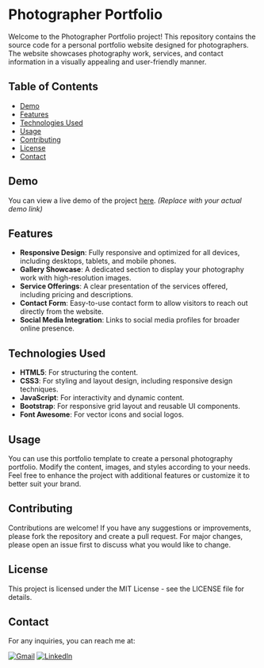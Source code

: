 # Photographer Portfolio

Welcome to the Photographer Portfolio project! This repository contains the source code for a personal portfolio website designed for photographers. The website showcases photography work, services, and contact information in a visually appealing and user-friendly manner.

## Table of Contents

- [Demo](#demo)
- [Features](#features)
- [Technologies Used](#technologies-used)
- [Usage](#usage)
- [Contributing](#contributing)
- [License](#license)
- [Contact](#contact)

## Demo

You can view a live demo of the project [here](https://rgcreation.netlify.app/). *(Replace with your actual demo link)*

## Features

- **Responsive Design**: Fully responsive and optimized for all devices, including desktops, tablets, and mobile phones.
- **Gallery Showcase**: A dedicated section to display your photography work with high-resolution images.
- **Service Offerings**: A clear presentation of the services offered, including pricing and descriptions.
- **Contact Form**: Easy-to-use contact form to allow visitors to reach out directly from the website.
- **Social Media Integration**: Links to social media profiles for broader online presence.

## Technologies Used

- **HTML5**: For structuring the content.
- **CSS3**: For styling and layout design, including responsive design techniques.
- **JavaScript**: For interactivity and dynamic content.
- **Bootstrap**: For responsive grid layout and reusable UI components.
- **Font Awesome**: For vector icons and social logos.

## Usage

You can use this portfolio template to create a personal photography portfolio. Modify the content, images, and styles according to your needs. Feel free to enhance the project with additional features or customize it to better suit your brand.

## Contributing

Contributions are welcome! If you have any suggestions or improvements, please fork the repository and create a pull request. For major changes, please open an issue first to discuss what you would like to change.

## License

This project is licensed under the MIT License - see the LICENSE file for details.

## Contact

For any inquiries, you can reach me at:

[![Gmail](https://img.shields.io/badge/Gmail-vishalgolhar10@gmail.com-D14836?logo=gmail&logoColor=white&style=flat-square)](mailto:vishalgolhar10@gmail.com)
[![LinkedIn](https://img.shields.io/badge/LinkedIn-vishalgolhar-informational?logo=linkedin&logoColor=white&style=flat-square)](https://www.linkedin.com/in/vishalgolhar/)

